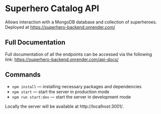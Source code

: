 # Superhero Catalog API

Allows interaction with a MongoDB database and collection of superheroes.
Deployed at https://superhero-backend.onrender.com/

## Full Documentation

Full documentation of all the endpoints can be accessed via the following link:
https://superhero-backend.onrender.com/api-docs/

## Commands

- ``npm install`` — installing necessary packages and dependencies
- ``npm start`` — start the server in production mode
- ``npm run start:dev`` — start the server in development mode

Locally the server will be available at http://localhost:3001/.